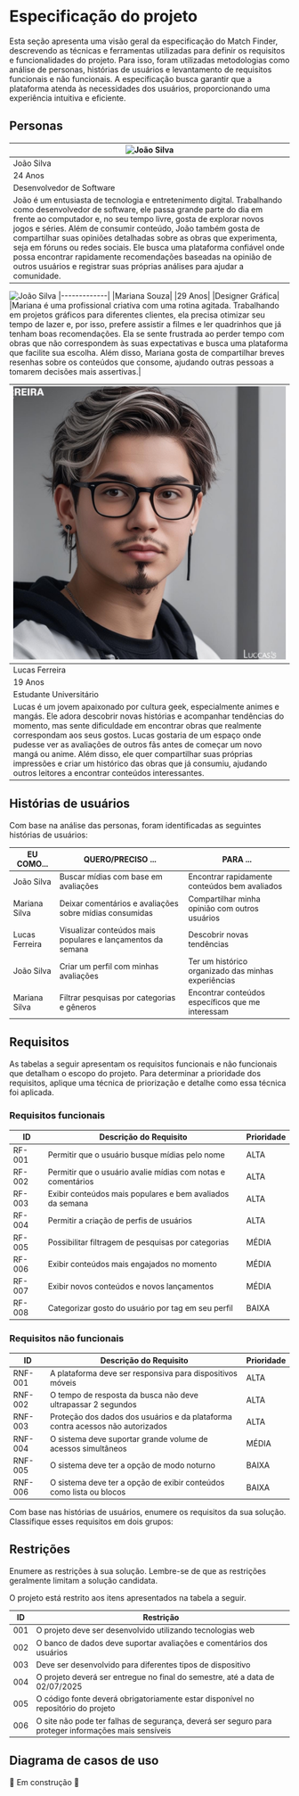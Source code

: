 # Especificação do projeto

Esta seção apresenta uma visão geral da especificação do Match Finder, descrevendo as técnicas e ferramentas utilizadas para definir os requisitos e funcionalidades do projeto. Para isso, foram utilizadas metodologias como análise de personas, histórias de usuários e levantamento de requisitos funcionais e não funcionais. A especificação busca garantir que a plataforma atenda às necessidades dos usuários, proporcionando uma experiência intuitiva e eficiente.

## Personas

|![João Silva](images/João%20Silva.jpg)|
|-------------|
|João Silva|
|24 Anos|
|Desenvolvedor de Software|
|João é um entusiasta de tecnologia e entretenimento digital. Trabalhando como desenvolvedor de software, ele passa grande parte do dia em frente ao computador e, no seu tempo livre, gosta de explorar novos jogos e séries. Além de consumir conteúdo, João também gosta de compartilhar suas opiniões detalhadas sobre as obras que experimenta, seja em fóruns ou redes sociais. Ele busca uma plataforma confiável onde possa encontrar rapidamente recomendações baseadas na opinião de outros usuários e registrar suas próprias análises para ajudar a comunidade.|

<img src="images/João%20Silva.jpg" alt="João Silva" width="150" />
|-------------|
|Mariana Souza|
|29 Anos|
|Designer Gráfica|
|Mariana é uma profissional criativa com uma rotina agitada. Trabalhando em projetos gráficos para diferentes clientes, ela precisa otimizar seu tempo de lazer e, por isso, prefere assistir a filmes e ler quadrinhos que já tenham boas recomendações. Ela se sente frustrada ao perder tempo com obras que não correspondem às suas expectativas e busca uma plataforma que facilite sua escolha. Além disso, Mariana gosta de compartilhar breves resenhas sobre os conteúdos que consome, ajudando outras pessoas a tomarem decisões mais assertivas.|

|![Lucas Ferreira](images/Lucas%20Ferreira.png)|
|-------------|
|Lucas Ferreira|
|19 Anos|
|Estudante Universitário|
|Lucas é um jovem apaixonado por cultura geek, especialmente animes e mangás. Ele adora descobrir novas histórias e acompanhar tendências do momento, mas sente dificuldade em encontrar obras que realmente correspondam aos seus gostos. Lucas gostaria de um espaço onde pudesse ver as avaliações de outros fãs antes de começar um novo mangá ou anime. Além disso, ele quer compartilhar suas próprias impressões e criar um histórico das obras que já consumiu, ajudando outros leitores a encontrar conteúdos interessantes.|



## Histórias de usuários

Com base na análise das personas, foram identificadas as seguintes histórias de usuários:

|EU COMO... | QUERO/PRECISO ...  |PARA ...                  |
|--------------------|------------------------------------|----------------------------------------|
|João Silva | Buscar mídias com base em avaliações | Encontrar rapidamente conteúdos bem avaliados|
|Mariana Silva | Deixar comentários e avaliações sobre mídias consumidas | Compartilhar minha opinião com outros usuários |
|Lucas Ferreira | Visualizar conteúdos mais populares e lançamentos da semana | Descobrir novas tendências |
|João Silva | Criar um perfil com minhas avaliações | Ter um histórico organizado das minhas experiências |
|Mariana Silva | Filtrar pesquisas por categorias e gêneros | Encontrar conteúdos específicos que me interessam |

## Requisitos

As tabelas a seguir apresentam os requisitos funcionais e não funcionais que detalham o escopo do projeto. Para determinar a prioridade dos requisitos, aplique uma técnica de priorização e detalhe como essa técnica foi aplicada.

### Requisitos funcionais

|ID    | Descrição do Requisito  | Prioridade |
|------|-----------------------------------------|----|
|RF-001| Permitir que o usuário busque mídias pelo nome | ALTA | 
|RF-002| Permitir que o usuário avalie mídias com notas e comentários | ALTA |
|RF-003| Exibir conteúdos mais populares e bem avaliados da semana | ALTA |
|RF-004| Permitir a criação de perfis de usuários | ALTA |
|RF-005| Possibilitar filtragem de pesquisas por categorias | MÉDIA |
|RF-006| Exibir conteúdos mais engajados no momento | MÉDIA |
|RF-007| Exibir novos conteúdos e novos lançamentos | MÉDIA |
|RF-008| Categorizar gosto do usuário por tag em seu perfil | BAIXA |

### Requisitos não funcionais

|ID     | Descrição do Requisito  |Prioridade |
|-------|-------------------------|----|
|RNF-001| A plataforma deve ser responsiva para dispositivos móveis | ALTA | 
|RNF-002| O tempo de resposta da busca não deve ultrapassar 2 segundos | ALTA | 
|RNF-003| Proteção dos dados dos usuários e da plataforma contra acessos não autorizados | ALTA | 
|RNF-004| O sistema deve suportar grande volume de acessos simultâneos | MÉDIA | 
|RNF-005| O sistema deve ter a opção de modo noturno | BAIXA |
|RNF-006| O sistema deve ter a opção de exibir conteúdos como lista ou blocos| BAIXA |  

Com base nas histórias de usuários, enumere os requisitos da sua solução. Classifique esses requisitos em dois grupos:


## Restrições

Enumere as restrições à sua solução. Lembre-se de que as restrições geralmente limitam a solução candidata.

O projeto está restrito aos itens apresentados na tabela a seguir.

|ID| Restrição                                             |
|--|-------------------------------------------------------|
|001| O projeto deve ser desenvolvido utilizando tecnologias web |
|002| O banco de dados deve suportar avaliações e comentários dos usuários |
|003| Deve ser desenvolvido para diferentes tipos de dispositivo |
|004| O projeto deverá ser entregue no final do semestre, até a data de 02/07/2025 |
|005| O código fonte deverá obrigatoriamente estar disponível no repositório do projeto |
|006| O site não pode ter falhas de segurança, deverá ser seguro para proteger informações mais sensíveis |


## Diagrama de casos de uso

🚧 Em construção 🚧
